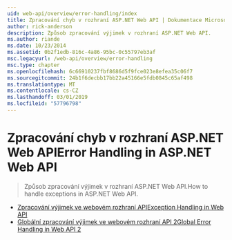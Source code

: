```yaml
---
uid: web-api/overview/error-handling/index
title: Zpracování chyb v rozhraní ASP.NET Web API | Dokumentace Microsoftu
author: rick-anderson
description: Způsob zpracování výjimek v rozhraní ASP.NET Web API.
ms.author: riande
ms.date: 10/23/2014
ms.assetid: 0b2f1edb-816c-4a86-95bc-0c55797eb3af
msc.legacyurl: /web-api/overview/error-handling
msc.type: chapter
ms.openlocfilehash: 6c66910237fbf8686d5f9fce023e8efea35c06f7
ms.sourcegitcommit: 24b1f6decbb17bb22a45166e5fdb0845c65af498
ms.translationtype: MT
ms.contentlocale: cs-CZ
ms.lasthandoff: 03/01/2019
ms.locfileid: "57796798"
---
```

<a name="error-handling-in-aspnet-web-api"></a><span data-ttu-id="140aa-103">Zpracování chyb v rozhraní ASP.NET Web API</span><span class="sxs-lookup"><span data-stu-id="140aa-103">Error Handling in ASP.NET Web API</span></span>
====================
> <span data-ttu-id="140aa-104">Způsob zpracování výjimek v rozhraní ASP.NET Web API.</span><span class="sxs-lookup"><span data-stu-id="140aa-104">How to handle exceptions in ASP.NET Web API.</span></span>


- [<span data-ttu-id="140aa-105">Zpracování výjimek ve webovém rozhraní API</span><span class="sxs-lookup"><span data-stu-id="140aa-105">Exception Handling in Web API</span></span>](exception-handling.md)
- [<span data-ttu-id="140aa-106">Globální zpracování výjimek ve webovém rozhraní API 2</span><span class="sxs-lookup"><span data-stu-id="140aa-106">Global Error Handling in Web API 2</span></span>](web-api-global-error-handling.md)
